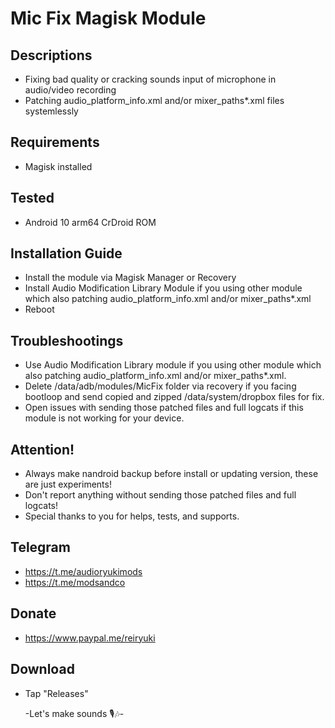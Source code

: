 # Mic Fix Magisk Module

## Descriptions
- Fixing bad quality or cracking sounds input of microphone in audio/video recording
- Patching audio_platform_info.xml and/or mixer_paths*.xml files systemlessly

## Requirements
- Magisk installed

## Tested
- Android 10 arm64 CrDroid ROM

## Installation Guide
- Install the module via Magisk Manager or Recovery
- Install Audio Modification Library Module if you using other module which also patching audio_platform_info.xml and/or mixer_paths*.xml
- Reboot

## Troubleshootings
- Use Audio Modification Library module if you using other module which also patching audio_platform_info.xml and/or mixer_paths*.xml.
- Delete /data/adb/modules/MicFix folder via recovery if you facing bootloop and send copied and zipped /data/system/dropbox files for fix.
- Open issues with sending those patched files and full logcats if this module is not working for your device.

## Attention!
- Always make nandroid backup before install or updating version, these are just experiments!
- Don't report anything without sending those patched files and full logcats!
- Special thanks to you for helps, tests, and supports.

## Telegram
- https://t.me/audioryukimods
- https://t.me/modsandco

## Donate
- https://www.paypal.me/reiryuki

## Download
- Tap "Releases"

     -Let's make sounds 🎙️🎶-

